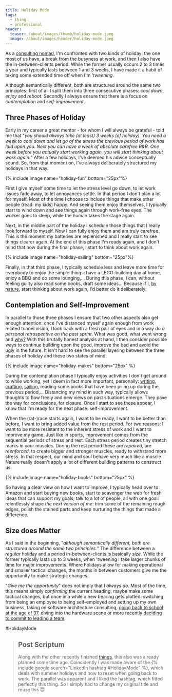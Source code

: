 ```yaml
---
title: Holiday Mode
tags:
  - thing
  - professional
header:
  teaser: /about/images/thumb/holiday-mode.jpeg
  image: /about/images/header/holiday-mode.jpeg
---
```


As a [consulting nomad](I-Software-Architect), I'm confronted with two kinds of holiday: the one most of us have, a break from the busyness at work, and then I also have the in-between-clients period. While the former usually occurs 2 to 3 times a year and typically lasts between 1 and 3 weeks, I have made it a habit of taking some extended time off when I'm _'tweening_.

Although semantically different, both are structured around the same two principles: first of all I split them into three consecutive phases: _cool down_, _enjoy_ and _reboot_. Secondly I always ensure that there is a focus on _contemplation_ and _self-improvement_.

## Three Phases of Holiday

Early in my career a great mentor - for whom I will always be grateful - told me that "_you should always take (at least) 3 weeks (of holiday). You need a week to cool down and let go of the stress the previous period of work has laid upon you. Next you can have a week of absolute carefree R&R. One week before you actually start working again, you will start thinking about work again._" After a few holidays, I've deemed his advice conceptually sound. So, from that moment on, I've always deliberately structured my holidays in that way.

{% include image name="holiday-fun" bottom="25px"%}

First I give myself some time to let the stress level go down, to let work issues fade away, to let annoyances settle. In that period I don't plan a lot for myself. Most of the time I choose to include things that make other people (read: my kids) happy. And seeing them enjoy themselves, I typically start to wind down and see things again through work-free eyes. The worker goes to sleep, while the human takes the stage again.

Next, in the middle part of the holiday I schedule those things that I really look forward to myself. Now I can fully enjoy them and am truly carefree. This is the moment my batteries are replenished and I really start to see things clearer again. At the end of this phase I'm ready again, and I don't mind that now during the final phase, I start to think about work again.

{% include image name="holiday-sailing" bottom="25px"%}

Finally, in that third phase, I typically schedule less and leave more time for everybody to enjoy the simple things: have a LEGO-building day at home, enjoy a BBQ and do some lounging,... During this phase, I can, without feeling guilty also read some books, draft some ideas... Because if I, [by nature](50-Shades-of-Ceremony), start thinking about work again, I'd better do it deliberately.

## Contemplation and Self-Improvement

In parallel to those three phases I ensure that two other aspects also get enough attention: once I've distanced myself again enough from work related tunnel vision, I look back with a fresh pair of eyes and in a way do _a personal retrospective on the past sprint_. What was good, what went wrong and [why?](Problem-Seeker) With this brutally honest analysis at hand, I then consider possible ways to continue building upon the good, improve the bad and avoid the ugly in the future. It isn't hard to see the parallel layering between the three phases of holiday and these two states of mind.

{% include image name="holiday-makes" bottom="25px" %}

During the contemplation phase I typically enjoy activities I don't get around to while working, yet I deem in fact more important, personally: [writing](/tags/#thing), [crafting](/makes), [sailing](/zeilen), reading some books that have been piling up during the previous period,... Distancing my mind in such way, typically allows thoughts to flow freely and new views on past situations emerge. They pave the way for conclusions, for closure. Once I start to see these appear, I know that I'm ready for the next phase: self-improvement.

When the (rat-)race starts again, I want to be ready, I want to be better than before, I want to bring added value from the rest period. For two reasons: I want to be more resistant to the inherent stress of work and I want to improve my game. Just like in sports, improvement comes from the sequential periods of stress and rest. Each stress period creates tiny stretch marks in your muscles. During the rest period these are _repaired_, are _reenforced_, to create bigger and stronger muscles, ready to withstand more stress. In that respect, our mind and soul behave very much like a muscle. Nature really doesn't apply a lot of different building patterns to construct us.

{% include image name="holiday-books" bottom="25px" %}

So having a clear view on how I want to improve, I typically head over to Amazon and start buying new books, start to scavenger the web for fresh ideas that can support my goals, talk to a lot of people, all with one goal: relentlessly shape _the next version of me_: trim some of the remaining rough edges, polish the stained parts and keep nurturing the things that made a difference.

## Size does Matter

As I said in the beginning, "_although semantically different, both are structured around the same two principles._" The difference between a _regular_ holiday and a period in-between-clients is basically _size_. While the former typically lasts up to 3 weeks, when 'tweening I take larger chunks of time for major improvements. Where holidays allow for making operational and smaller tactical changes, the months in between customers give me the opportunity to make strategic changes.

"_Give me the opportunity_" does not imply that I _always do_. Most of the time, this means simply _confirming_ the current heading, maybe make some tactical changes, but once in a while a new bearing gets plotted: switching from being an employee to being self-employed and setting up my own business, taking on software architecture consulting, [going back to school at the age of 37](Revisiting_Higher_Education), diving into the hardware scene or more recently [deciding to commit to leading a team](My-Commitment-as-Team-Lead).

&#35;HolidayMode

>## Post Scriptum
> Along with the other recently finished [things](/tags/#thing), this also was already planned some time ago. Coincidently I was made aware of the {% include google search="LinkedIn hashtag #HolidayMode" %}, which deals with summer holidays and how to reset when going back to work. The parallel was apparent and I liked the hashtag, which fitted perfectly this thing. So I simply had to change my original title and reuse this 😇
